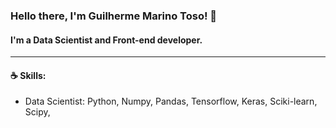 ### Hello there, I'm Guilherme Marino Toso! 👋

#### I'm a Data Scientist and Front-end developer.
----------------------------------------------------
#### ☕ Skills: 

 - Data Scientist: Python, Numpy, Pandas, Tensorflow, Keras,
                  Sciki-learn, Scipy, 
